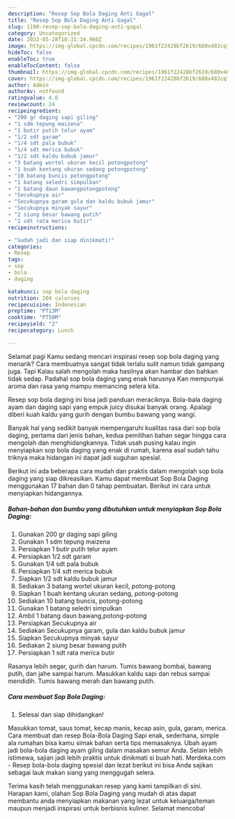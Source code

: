 ```yaml
---
description: "Resep Sop Bola Daging Anti Gagal"
title: "Resep Sop Bola Daging Anti Gagal"
slug: 1190-resep-sop-bola-daging-anti-gagal
category: Uncategorized
date: 2022-05-28T18:31:34.960Z
image: https://img-global.cpcdn.com/recipes/1961f22428bf2619/680x482cq70/sop-bola-daging-foto-resep-utama.jpg
hideToc: false
enableToc: true
enableTocContent: false
thumbnail: https://img-global.cpcdn.com/recipes/1961f22428bf2619/680x482cq70/sop-bola-daging-foto-resep-utama.jpg
cover: https://img-global.cpcdn.com/recipes/1961f22428bf2619/680x482cq70/sop-bola-daging-foto-resep-utama.jpg
author: Admin
authorAv: notfound
ratingvalue: 4.6
reviewcount: 24
recipeingredient:
- "200 gr daging sapi giling"
- "1 sdm tepung maizena"
- "1 butir putih telur ayam"
- "1/2 sdt garam"
- "1/4 sdt pala bubuk"
- "1/4 sdt merica bubuk"
- "1/2 sdt kaldu bubuk jamur"
- "3 batang wortel ukuran kecil potongpotong"
- "1 buah kentang ukuran sedang potongpotong"
- "10 batang buncis potongpotong"
- "1 batang seledri simpulkan"
- "1 batang daun bawangpotongpotong"
- "Secukupnya air"
- "Secukupnya garam gula dan kaldu bubuk jamur"
- "Secukupnya minyak sayur"
- "2 siung besar bawang putih"
- "1 sdt rata merica butir"
recipeinstructions:

- "Sudah jadi dan siap dinikmati!"
categories:
- Resep
tags:
- sop
- bola
- daging

katakunci: sop bola daging 
nutrition: 204 calories
recipecuisine: Indonesian
preptime: "PT13M"
cooktime: "PT50M"
recipeyield: "2"
recipecategory: Lunch

---
```



Selamat pagi Kamu sedang mencari inspirasi resep sop bola daging yang menarik? Cara membuatnya sangat tidak terlalu sulit namun tidak gampang juga. Tapi Kalau salah mengolah maka hasilnya akan hambar dan bahkan tidak sedap. Padahal sop bola daging yang enak harusnya Kan mempunyai aroma dan rasa yang mampu memancing selera kita.


Resep sop bola daging ini bisa jadi panduan meraciknya. Bola-bala daging ayam dan daging sapi yang empuk juicy disukai banyak orang. Apalagi diberi kuah kaldu yang gurih dengan bumbu bawang yang wangi.

Banyak hal yang sedikit banyak mempengaruhi kualitas rasa dari sop bola daging, pertama dari jenis bahan, kedua pemilihan bahan segar hingga cara mengolah dan menghidangkannya. Tidak usah pusing kalau ingin menyiapkan sop bola daging yang enak di rumah, karena asal sudah tahu triknya maka hidangan ini dapat jadi suguhan spesial.


Berikut ini ada beberapa cara mudah dan praktis dalam mengolah sop bola daging yang siap dikreasikan. Kamu dapat membuat Sop Bola Daging menggunakan 17 bahan dan 0 tahap pembuatan. Berikut ini cara untuk menyiapkan hidangannya.

<!--inarticleads1-->

##### Bahan-bahan dan bumbu yang dibutuhkan untuk menyiapkan Sop Bola Daging:

1. Gunakan 200 gr daging sapi giling
1. Gunakan 1 sdm tepung maizena
1. Persiapkan 1 butir putih telur ayam
1. Persiapkan 1/2 sdt garam
1. Gunakan 1/4 sdt pala bubuk
1. Persiapkan 1/4 sdt merica bubuk
1. Siapkan 1/2 sdt kaldu bubuk jamur
1. Sediakan 3 batang wortel ukuran kecil, potong-potong
1. Siapkan 1 buah kentang ukuran sedang, potong-potong
1. Sediakan 10 batang buncis, potong-potong
1. Gunakan 1 batang seledri simpulkan
1. Ambil 1 batang daun bawang,potong-potong
1. Persiapkan Secukupnya air
1. Sediakan Secukupnya garam, gula dan kaldu bubuk jamur
1. Siapkan Secukupnya minyak sayur
1. Sediakan 2 siung besar bawang putih
1. Persiapkan 1 sdt rata merica butir


Rasanya lebih segar, gurih dan harum. Tumis bawang bombai, bawang putih, dan jahe sampai harum. Masukkan kaldu sapi dan rebus sampai mendidih. Tumis bawang merah dan bawang putih. 

<!--inarticleads2-->

##### Cara membuat Sop Bola Daging:


1. Selesai dan siap dihidangkan!

Masukkan tomat, saus tomat, kecap manis, kecap asin, gula, garam, merica. Cara membuat dan resep Bola-Bola Daging Sapi enak, sederhana, simple ala rumahan bisa kamu simak bahan serta tips memasaknya. Ubah ayam jadi bola-bola daging ayam giling dalam masakan semur Anda. Selain lebih istimewa, sajian jadi lebih praktis untuk dinikmati si buah hati. Merdeka.com - Resep bola-bola daging spesial dan lezat berikut ini bisa Anda sajikan sebagai lauk makan siang yang menggugah selera. 

Terima kasih telah menggunakan resep yang kami tampilkan di sini. Harapan kami, olahan Sop Bola Daging yang mudah di atas dapat membantu anda menyiapkan makanan yang lezat untuk keluarga/teman maupun menjadi inspirasi untuk berbisnis kuliner. Selamat mencoba!
